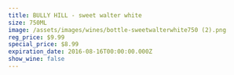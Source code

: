 ```yaml
---
title: BULLY HILL - sweet walter white
size: 750ML
image: /assets/images/wines/bottle-sweetwalterwhite750 (2).png
reg_price: $9.99
special_price: $8.99
expiration_date: 2016-08-16T00:00:00.000Z
show_wine: false
---
```



